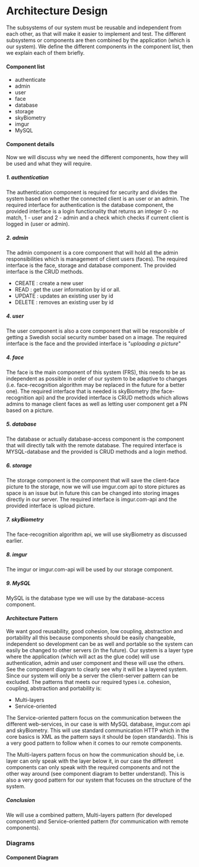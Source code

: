 # Architecture Design
The subsystems of our system must be reusable and independent from each other, as that will make it easier to implement and test. The different subsystems or components are then combined by the application (which is our system). We define the different components in the component list, then we explain each of them briefly.

#### Component list
- authenticate
- admin
- user
- face
- database
- storage
- skyBiometry
- imgur
- MySQL

#### Component details
Now we will discuss why we need the different components, how they will be used and what they will require.
##### 1. authentication
The authentication component is required for security and divides the system based on whether the connected client is an user or an admin. The required interface for authentication is the database component, the provided interface is a login functionality that returns an integer 0 - no match, 1 - user and 2 - admin and a check which checks if current client is logged in (user or admin).

##### 2. admin
The admin component is a core component that will hold all the admin responsibilities which is management of client users (faces). The required interface is the face, storage and database component. The provided interface is the CRUD methods.
- CREATE  : create a new user
- READ    : get the user information by id or all.
- UPDATE  : updates an existing user by id
- DELETE  : removes an existing user by id

##### 4. user
The user component is also a core component that will be responsible of getting a Swedish social security number based on a image. The required interface is the face and the provided interface is "*uploading a picture*"

##### 4. face
The face is the main component of this system (FRS), this needs to be as independent as possible in order of our system to be adaptive to changes (i.e. face-recognition algorithm may be replaced in the future for a better one). The required interface that is needed is skyBiometry (the face-recognition api) and the provided interface is CRUD methods which allows admins to manage client faces as well as letting user component get a PN based on a picture.

##### 5. database
The database or actually database-access component is the component that will directly talk with the remote database. The required interface is MYSQL-database and the provided is CRUD methods and a login method.

##### 6. storage
The storage component is the component that will save the client-face picture to the storage, now we will use imgur.com api to store pictures as space is an issue but in future this can be changed into storing images directly in our server. The required interface is imgur.com-api and the provided interface is upload picture.  

##### 7. skyBiometry
The face-recognition algorithm api, we will use skyBiometry as discussed earlier.

##### 8. imgur
The imgur or imgur.com-api will be used by our storage component.

##### 9. MySQL
MySQL is the database type we will use by the database-access component.


#### Architecture Pattern
We want good reusability, good cohesion, low coupling, abstraction and portability all this because components should be easily changeable, independent so development can be as well and portable so the system can easily be changed to other servers (in the future). Our system is a layer type where the application (which will act as the glue code) will use authentication, admin and user component and these will use the others. See the component diagram to clearly see why it will be a layered system. Since our system will only be a server the client-server pattern can be excluded. The patterns that meets our required types i.e. cohesion, coupling, abstraction and portability is:
- Multi-layers
- Service-oriented

The Service-oriented pattern focus on the communication between the different web-services, in our case is with MySQL database, imgur.com api and skyBiometry. This will use standard communication HTTP which in the core basics is XML as the pattern says it should be (open standards). This is a very good pattern to follow when it comes to our remote components.

The Multi-layers pattern focus on how the communication should be, i.e. layer can only speak with the layer below it, in our case the different components can only speak with the required components and not the other way around (see component diagram to better understand). This is also a very good pattern for our system that focuses on the structure of the system.

##### Conclusion
We will use a combined pattern, Multi-layers pattern (for developed component) and Service-oriented pattern (for communication with remote components).


### Diagrams
#### Component Diagram
 
